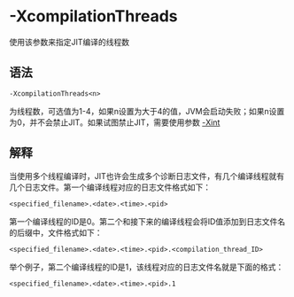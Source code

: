 # -XcompilationThreads

使用该参数来指定JIT编译的线程数 

## 语法

    -XcompilationThreads<n>
    
<n>为线程数，可选值为1-4，如果n设置为大于4的值，JVM会启动失败；如果n设置为0，并不会禁止JIT。如果试图禁止JIT，需要使用参数
[-Xint](-Xint.md)

## 解释

当使用多个线程编译时，JIT也许会生成多个诊断日志文件，有几个编译线程就有几个日志文件。第一个编译线程对应的日志文件格式如下：

    <specified_filename>.<date>.<time>.<pid>
    
第一个编译线程的ID是0。第二个和接下来的编译线程会将ID值添加到日志文件名的后缀中，文件格式如下：

    <specified_filename>.<date>.<time>.<pid>.<compilation_thread_ID>
    
举个例子，第二个编译线程的ID是1，该线程对应的日志文件名就是下面的格式：

    <specified_filename>.<date>.<time>.<pid>.1

